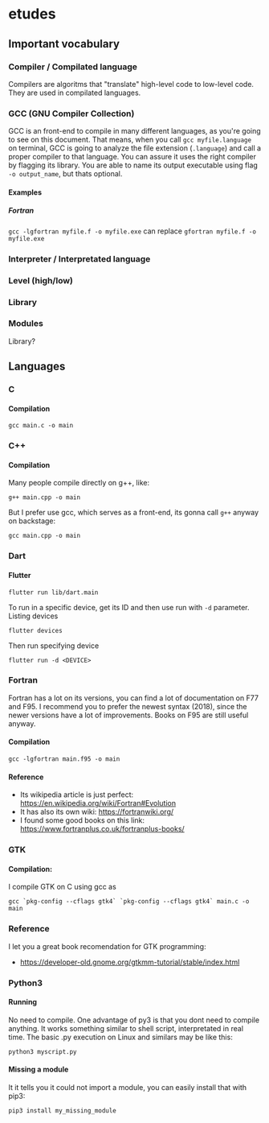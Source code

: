 # etudes

## Important vocabulary

### Compiler / Compilated language
Compilers are algoritms that "translate" high-level code to low-level code. They are used in compilated languages.

### GCC (GNU Compiler Collection)
GCC is an front-end to compile in many different languages, as you're going to see on this document. That means, when you call `gcc myfile.language` on terminal, GCC is going to analyze the file extension (`.language`) and call a proper compiler to that language. You can assure it uses the right compiler by flagging its library. You are able to name its output executable using flag `-o output_name`, but thats optional.
#### Examples
##### Fortran
`gcc -lgfortran myfile.f -o myfile.exe`
can replace 
`gfortran myfile.f -o myfile.exe`

### Interpreter / Interpretated language

### Level (high/low)

### Library

### Modules
Library?

## Languages

### C
#### Compilation
```
gcc main.c -o main
```
### C++
#### Compilation
Many people compile directly on g++, like:
```
g++ main.cpp -o main
```
But I prefer use gcc, which serves as a front-end, its gonna call `g++` anyway on backstage:
```
gcc main.cpp -o main
```
### Dart

#### Flutter
```
flutter run lib/dart.main
```
To run in a specific device, get its ID and then use run with `-d` parameter.
Listing devices
```
flutter devices
```
Then run specifying device
```
flutter run -d <DEVICE>
```

### Fortran
Fortran has a lot on its versions, you can find a lot of documentation on F77 and F95. I recommend you to prefer the newest syntax (2018), since the newer versions have a lot of improvements. Books on F95 are still useful anyway.
#### Compilation
``` 
gcc -lgfortran main.f95 -o main
```
#### Reference
- Its wikipedia article is just perfect: 
https://en.wikipedia.org/wiki/Fortran#Evolution
- It has also its own wiki:
https://fortranwiki.org/
- I found some good books on this link:
https://www.fortranplus.co.uk/fortranplus-books/

### GTK
#### Compilation:
I compile GTK on C using gcc as 
```
gcc `pkg-config --cflags gtk4` `pkg-config --cflags gtk4` main.c -o main
```
### Reference
I let you a great book recomendation for GTK programming:
- https://developer-old.gnome.org/gtkmm-tutorial/stable/index.html


### Python3
#### Running
No need to compile. One advantage of py3 is that you dont need to compile anything. It works something similar to shell script, interpretated in real time.
The basic .py execution on Linux and similars may be like this:
```
python3 myscript.py
```
#### Missing a module
It it tells you it could not import a module, you can easily install that with pip3:
```
pip3 install my_missing_module
```

